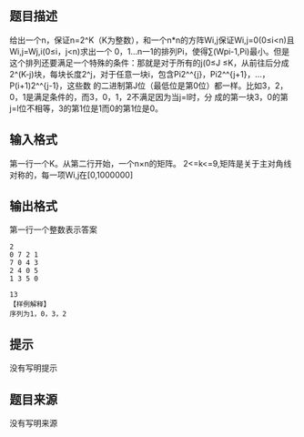 


## 题目描述
给出一个n，保证n=2^K（K为整数），和一个n*n的方阵Wi,j保证Wi,j=0(0≤i<n)且Wi,j=Wj,i(0≤i，j<n)求出一个
0，1…n一1的排列Pi，使得∑(Wpi-1,Pi)最小。但是这个排列还要满足一个特殊的条件：那就是对于所有的j(0≤J
≤K，从前往后分成2^(K-j)块，每块长度2^j，对于任意一块i，包含Pi2^^{j}，Pi2^^{j+1}，…，P(i+1)2^^{j-1}，这些数
的二进制第J位（最低位是第0位）都一样。比如3，2，0，1是满足条件的，而3，0，1，2不满足因为当j=l时，分
成的第一块3，0的第j=l位不相等，3的第1位是1而0的第1位是0。
## 输入格式
第一行一个K。从第二行开始，一个n×n的矩阵。
2<=k<=9,矩阵是关于主对角线对称的，每一项Wi,j在[0,1000000]
## 输出格式
第一行一个整数表示答案

```input1
2
0 7 2 1
7 0 4 3
2 4 0 5
1 3 5 0

```
```output1
13
【样例解释】
序列为1，0，3，2
```

## 提示
没有写明提示
## 题目来源
没有写明来源


